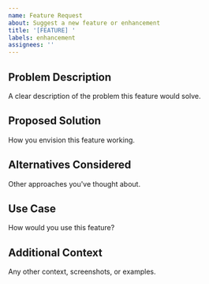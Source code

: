 ```yaml
---
name: Feature Request
about: Suggest a new feature or enhancement
title: '[FEATURE] '
labels: enhancement
assignees: ''
---
```


## Problem Description
A clear description of the problem this feature would solve.

## Proposed Solution
How you envision this feature working.

## Alternatives Considered
Other approaches you've thought about.

## Use Case
How would you use this feature?

## Additional Context
Any other context, screenshots, or examples.
